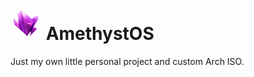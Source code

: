 # <img src="https://github.com/RinnOS/AmethystOS/blob/main/Icons/AmethystOS.png" width="50" height="50"> AmethystOS
Just my own little personal project and custom Arch ISO.
